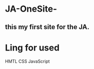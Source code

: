 # JA-OneSite-
this my first site for the JA.
------
<h1>Ling for used</h1>
<p> HMTL
    CSS
   JavaScript </p>
